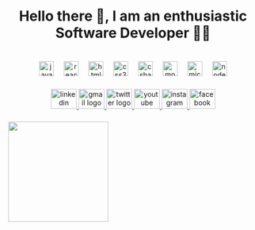 <h1 align="center">Hello there 👋, I am an enthusiastic Software Developer 🧑‍💻</h1>

###

<br clear="both">

<div align="center">
  <img src="https://cdn.jsdelivr.net/gh/devicons/devicon/icons/javascript/javascript-plain.svg" height="30" alt="javascript logo"  />
  <img width="12" />
  <img src="https://cdn.jsdelivr.net/gh/devicons/devicon/icons/react/react-original.svg" height="30" alt="react logo"  />
  <img width="12" />
  <img src="https://cdn.jsdelivr.net/gh/devicons/devicon/icons/html5/html5-plain.svg" height="30" alt="html5 logo"  />
  <img width="12" />
  <img src="https://cdn.jsdelivr.net/gh/devicons/devicon/icons/css3/css3-plain.svg" height="30" alt="css3 logo"  />
  <img width="12" />
  <img src="https://cdn.jsdelivr.net/gh/devicons/devicon/icons/csharp/csharp-plain.svg" height="30" alt="csharp logo"  />
  <img width="12" />
  <img src="https://cdn.jsdelivr.net/gh/devicons/devicon/icons/mongodb/mongodb-original.svg" height="30" alt="mongodb logo"  />
  <img width="12" />
  <img src="https://cdn.jsdelivr.net/gh/devicons/devicon/icons/microsoftsqlserver/microsoftsqlserver-plain.svg" height="30" alt="microsoftsqlserver logo"  />
  <img width="12" />
  <img src="https://cdn.jsdelivr.net/gh/devicons/devicon/icons/nodejs/nodejs-original.svg" height="30" alt="nodejs logo"  />
</div>

###

<div align="center">
  <a href="https://www.linkedin.com/in/ameyaawatade/" target="_blank">
    <img src="https://raw.githubusercontent.com/maurodesouza/profile-readme-generator/master/src/assets/icons/social/linkedin/default.svg" width="52" height="40" alt="linkedin logo"  />
  </a>
  <a href="awatadeameya68@gmail.com" target="_blank">
    <img src="https://raw.githubusercontent.com/maurodesouza/profile-readme-generator/master/src/assets/icons/social/gmail/default.svg" width="52" height="40" alt="gmail logo"  />
  </a>
  <a href="https://twitter.com/AmeyaAwatade" target="_blank">
    <img src="https://raw.githubusercontent.com/maurodesouza/profile-readme-generator/master/src/assets/icons/social/twitter/default.svg" width="52" height="40" alt="twitter logo"  />
  </a>
  <a href="https://www.youtube.com/@ameyaawatade" target="_blank">
    <img src="https://raw.githubusercontent.com/maurodesouza/profile-readme-generator/master/src/assets/icons/social/youtube/default.svg" width="52" height="40" alt="youtube logo"  />
  </a>
  <a href="https://www.instagram.com/ameyaawatade/" target="_blank">
    <img src="https://raw.githubusercontent.com/maurodesouza/profile-readme-generator/master/src/assets/icons/social/instagram/default.svg" width="52" height="40" alt="instagram logo"  />
  </a>
  <a href="https://www.facebook.com/ameya.awatade" target="_blank">
    <img src="https://raw.githubusercontent.com/maurodesouza/profile-readme-generator/master/src/assets/icons/social/facebook/default.svg" width="52" height="40" alt="facebook logo"  />
  </a>
</div>

###

<img align="center" height="202" src="https://lh3.googleusercontent.com/pw/AP1GczOkl7O-y_ZLJBax5cHV1T-XXRECJlvqcQt5vkFdq8DJ70o8TxoqXrx7voO8E6XUodniyJOUtFAoZDhTaZngGRJ2TSa2vTMbIa7sRuLezisuxCwunt5-DgnqjvKj1-xPPD1pxoA4cufIA2tiG_M9tZPSJZWryerwTZiZSzfwLPYJ2jt-rtmG7FjHNwOXGRU64uIq2uv-ZSJsA4SkQXaQTYnuhNBc02sJQ-gy-WhpfJI52rMFtrtG05Zomjztp0oLntGdcgsmC61U47iHtDN7xb-glEPZIydVu2wNeT0ak4zgM2n87RhnRznlYX_OaIoJT6vMMEVmIhkeC18NvPRQkITqbxa_Iz2-k7oYwg42D83WHU_dkok7ct7rt-UjZSNf9FrkK0VW_havqWNoZU-cpxsuyVc0BDCUSDgnnjve8bU9tFBT0PbC7_k-HbCf8Jir53oMQS03x63Xl9ySfZ6BmGQOTEcAR5TYbkv344T40OXXoZEmGY4ZBcEnBFxceU1BylmFgDB0wCQfl_dUo3Rxthuxs6GtMVE6PrlKgfgZuK5f9A4sCe8QR9fDEetHrbhIoOWYeXPyjLjAjLTHPRkad2BY6EVnZIKAmGEa988ZDCrJwOFZHPOicrZUKhKgF1IXkzZOkIA2y1YMvjgHUcRr4NSS2UHW6KzUk7wTDHtRtq3RWgh8yw6UdJ0AatPS8e0qp_ULT9Qf3COwo7XtQCFwtah7NUY5U9xTXck53f3U7EgAf4PQmTyfPpAy9ZcaFrNKUgjRzX592HpeF0zTuhcQlH7rGO-XaGkm_t_q1Fy1RRG7h3e5iVnahT9uijy8N0kiBAjHqha5Rlp5Aw6Z9mXii-Gdo-LvPhy2bb-6kGvznM78G5vru3JleHyi9OQ4TL8U_-_QjJxvDItYqm1-_khNOo1hnA=w1072-h1428-s-no-gm?authuser=0"  />

###
